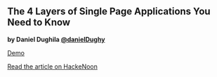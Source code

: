 ## The 4 Layers of Single Page Applications You Need to Know

**by Daniel Dughila [@danielDughy](https://twitter.com/danielDughy)**

[Demo](https://vincentnunanimperial.github.io/architecting-single-page-applications/)

[Read the article on HackeNoon](https://hackernoon.com/architecting-single-page-applications-b842ea633c2e)

